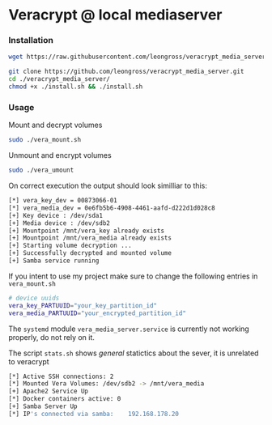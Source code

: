 # Veracrypt @ local mediaserver

### Installation
```bash
wget https://raw.githubusercontent.com/leongross/veracrypt_media_server/master/install.sh | sh
```

```bash
git clone https://github.com/leongross/veracrypt_media_server.git
cd ./veracrypt_media_server/
chmod +x ./install.sh && ./install.sh
```

### Usage
Mount and decrypt volumes
```bash
sudo ./vera_mount.sh
```
Unmount and encrypt volumes
```bash
sudo ./vera_umount
```

On correct execution the output should look similliar to this:
``` bash
[*] vera_key_dev = 00873066-01
[*] vera_media_dev = 0e6fb5b6-4908-4461-aafd-d222d1d028c8
[+] Key device : /dev/sda1
[+] Media device : /dev/sdb2
[+] Mountpoint /mnt/vera_key already exists
[+] Mountpoint /mnt/vera_media already exists
[+] Starting volume decryption ...
[+] Successfully decrypted and mounted volume
[+] Samba service running
```
If you intent to use my project make sure to change the following entries in `vera_mount.sh`
```bash
# device uuids
vera_key_PARTUUID="your_key_partition_id"
vera_media_PARTUUID="your_encrypted_partition_id"
```

The `systemd` module `vera_media_server.service` is currently not working properly, do not rely on it.

The script `stats.sh` shows *general* statictics about the sever, it is unrelated to veracrypt
```bash
[*] Active SSH connections: 2
[*] Mounted Vera Volumes: /dev/sdb2 -> /mnt/vera_media
[+] Apache2 Service Up
[*] Docker containers active: 0
[+] Samba Server Up
[*] IP's connected via samba:    192.168.178.20
```